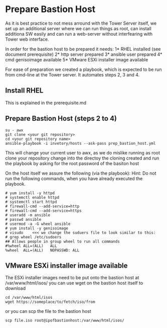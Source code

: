 # Prepare Bastion Host

As it is best practice to not mess arround with the Tower Server itself, we set up an additional server where we can run things as root, can install additiona SW easily and can run a web-server without interfearing with Tower web interface.

In order for the bastion host to be prepared it needs:
1* RHEL installed (see document prerequisite)
2* http server prepared
3* ansible user prepared
4* cmd genisoimage available
5* VMware ESXi installer image available

For ease of preparation we created a playbook, which is expected to be run from cmd-line at the Tower server. It automates steps 2, 3 and 4.

## Install RHEL
This is explained in the prerequisite.md

## Prepare Bastion Host (steps 2 to 4)
```
su - awx
git clone <your git repository>
cd <your git repository name>
ansible-playbook -i invetory/hosts --ask-pass prep_bastion_host.yml
```
This will change your current user to awx, as we do mislike running as root
clone your repository 
change into the directoy the cloning created
and run the playbook by asking for the root password of the basiton host

On the host itself we assure the following (via the playbook):
Hint: Do not run the following commands, when you have already executed the playbook.

```
# yum install -y httpd
# systemctl enable httpd
# systemctl start httpd
# firewall-cmd --add-service=http
# firewall-cmd --add-service=https
# useradd -m ansible
# passwd ansible
# usermod -a -G wheel ansible
# yum install -y genisoimage
# visudo    <<< we change the suduers file to look similar to this:
# grep wheel /etc/sudoers
## Allows people in group wheel to run all commands
#%wheel	ALL=(ALL)	ALL
%wheel	ALL=(ALL)	NOPASSWD: ALL
```

## VMware ESXi installer image available
The ESXi installer images need to be put onto the bastion host at 
/var/www/html/isos/
you can use wget on the bastion host itself to download
```
cd /var/www/html/isos
wget https://someplace/to/fetch/iso/from
```

or you can scp the file to the bastion host 

```
scp file.iso root@ipofbastionhost:/var/www/html/isos/
```
